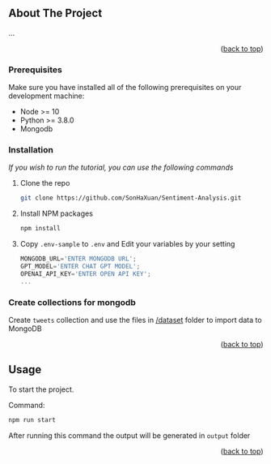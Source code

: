 <!-- ABOUT THE PROJECT -->
## About The Project
...
<p align="right">(<a href="#top">back to top</a>)</p>

### Prerequisites

Make sure you have installed all of the following prerequisites on your development machine:
* Node >= 10
* Python >= 3.8.0
* Mongodb
### Installation

_If you wish to run the tutorial, you can use the following commands_

1. Clone the repo
   ```sh
   git clone https://github.com/SonHaXuan/Sentiment-Analysis.git
   ```
3. Install NPM packages
   ```sh
   npm install
   ```
4. Copy `.env-sample` to `.env` and Edit your variables by your setting
   ```js
   MONGODB_URL='ENTER MONGODB URL';
   GPT_MODEL='ENTER CHAT GPT MODEL';
   OPENAI_API_KEY='ENTER OPEN API KEY';
   ...
   ```
### Create collections for mongodb
Create `tweets` collection and use the files in <a href="https://github.com/SonHaXuan/Sentiment-Analysis/tree/main/dataset" target="_blank">/dataset</a> folder to import data to MongoDB

<p align="right">(<a href="#top">back to top</a>)</p>


## Usage

To start the project.

Command:

```sh
npm run start
```
After running this command the output will be generated in `output` folder

<p align="right">(<a href="#top">back to top</a>)</p>
